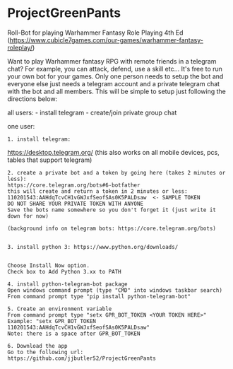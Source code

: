 # ProjectGreenPants
Roll-Bot for playing Warhammer Fantasy Role Playing 4th Ed (https://www.cubicle7games.com/our-games/warhammer-fantasy-roleplay/)


<a brief but clear understanding of why someone should be interested>
Want to play Warhammer fantasy RPG with remote friends in a telegram chat?
For example, you can attack, defend, use a skill etc…


<how do I set this up>
It's free to run your own bot for your games.  Only one person needs to setup the bot and everyone else just needs a telegram account and a private telegram chat with the bot and all members.
This will be simple to setup just following the directions below:

all users:
	- install telegram
	- create/join private group chat

one user:

	1. install telegram:
https://desktop.telegram.org/
(this also works on all mobile devices, pcs, tables that support telegram)

	2. create a private bot and a token by going here (takes 2 minutes or less):
	https://core.telegram.org/bots#6-botfather
	this will create and return a token in 2 minutes or less:  110201543:AAHdqTcvCH1vGWJxfSeofSAs0K5PALDsaw  <- SAMPLE TOKEN
	DO NOT SHARE YOUR PRIVATE TOKEN WITH ANYONE
	Save the bots name somewhere so you don't forget it (just write it down for now)

	(background info on telegram bots: https://core.telegram.org/bots)


	3. install python 3: https://www.python.org/downloads/

	
	Choose Install Now option.
	Check box to Add Python 3.xx to PATH
	
	4. install python-telegram-bot package
	Open windows command prompt (type "CMD" into windows taskbar search)
	From command prompt type "pip install python-telegram-bot"

	5. Create an environment variable
	From command prompt type "setx GPR_BOT_TOKEN <YOUR TOKEN HERE>"
	Example: "setx GPR_BOT_TOKEN 110201543:AAHdqTcvCH1vGWJxfSeofSAs0K5PALDsaw"
	Note: there is a space after GPR_BOT_TOKEN

	6. Download the app
	Go to the following url: https://github.com/jjbutler52/ProjectGreenPants
	
	
